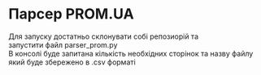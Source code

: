 # Парсер PROM.UA

Для запуску достатньо склонувати собі репозиорій та   
запустити файл parser_prom.py  
В консолі буде запитана кількість необхідних сторінок та назву файлу   
який буде збережено в .csv форматі
